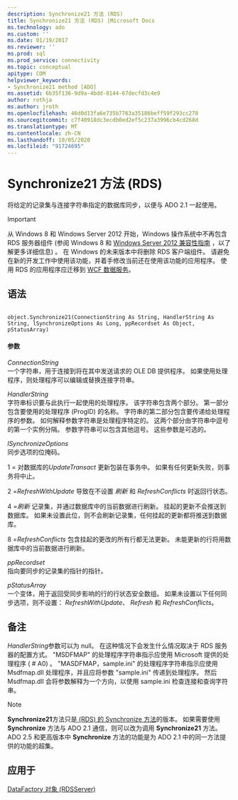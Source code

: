 ```yaml
---
description: Synchronize21 方法 (RDS)
title: Synchronize21 方法 (RDS) |Microsoft Docs
ms.technology: ado
ms.custom: ''
ms.date: 01/19/2017
ms.reviewer: ''
ms.prod: sql
ms.prod_service: connectivity
ms.topic: conceptual
apitype: COM
helpviewer_keywords:
- Synchronize21 method [ADO]
ms.assetid: 6b35f136-9d9a-4bdd-8144-67decfd3c4e9
author: rothja
ms.author: jroth
ms.openlocfilehash: 46d0d13fa6e735b7763a35186beff59f293cc278
ms.sourcegitcommit: c7f40918dc3ecdb0ed2ef5c237a3996cb4cd268d
ms.translationtype: MT
ms.contentlocale: zh-CN
ms.lasthandoff: 10/05/2020
ms.locfileid: "91724695"
---
```

# <a name="synchronize21-method-rds"></a>Synchronize21 方法 (RDS)
将给定的记录集与连接字符串指定的数据库同步，以便与 ADO 2.1 一起使用。  
  
> [!IMPORTANT]
>  从 Windows 8 和 Windows Server 2012 开始，Windows 操作系统中不再包含 RDS 服务器组件 (参阅 Windows 8 和 [Windows Server 2012 兼容性指南](https://www.microsoft.com/download/details.aspx?id=27416) ，以了解更多详细信息) 。 在 Windows 的未来版本中将删除 RDS 客户端组件。 请避免在新的开发工作中使用该功能，并着手修改当前还在使用该功能的应用程序。 使用 RDS 的应用程序应迁移到 [WCF 数据服务](/dotnet/framework/wcf/)。  
  
## <a name="syntax"></a>语法  
  
```  
  
object.Synchronize21(ConnectionString As String, HandlerString As String, lSynchronizeOptions As Long, ppRecordset As Object, pStatusArray)  
```  
  
#### <a name="parameters"></a>参数  
 *ConnectionString*  
 一个字符串，用于连接到将在其中发送请求的 OLE DB 提供程序。 如果使用处理程序，则处理程序可以编辑或替换连接字符串。  
  
 *HandlerString*  
 字符串标识要与此执行一起使用的处理程序。 该字符串包含两个部分。 第一部分包含要使用的处理程序 (ProgID) 的名称。 字符串的第二部分包含要传递给处理程序的参数。 如何解释参数字符串是处理程序特定的。 这两个部分由字符串中逗号的第一个实例分隔。 参数字符串可以包含其他逗号。 这些参数是可选的。  
  
 *lSynchronizeOptions*  
 同步选项的位掩码。  
  
 1 = 对数据库的*UpdateTransact* 更新包装在事务中。 如果有任何更新失败，则事务将中止。  
  
 2 =*RefreshWithUpdate* 导致在不设置 *刷新* 和 *RefreshConflicts* 时返回行状态。  
  
 4 =*刷新* 记录集，并通过数据库中的当前数据进行刷新。 挂起的更新不会推送到数据库。 如果未设置此位，则不会刷新记录集，任何挂起的更新都将推送到数据库。  
  
 8 =*RefreshConflicts* 包含挂起的更改的所有行都无法更新。 未能更新的行将用数据库中的当前数据进行刷新。  
  
 *ppRecordset*  
 指向要同步的记录集的指针的指针。  
  
 *pStatusArray*  
 一个变体，用于返回受同步影响的行的行状态安全数组。 如果未设置以下任何同步选项，则不设置： *RefreshWithUpdate*、 *Refresh* 和 *RefreshConflicts*。  
  
## <a name="remarks"></a>备注  
 *HandlerString*参数可以为 null。 在这种情况下会发生什么情况取决于 RDS 服务器的配置方式。 "MSDFMAP" 的处理程序字符串指示应使用 Microsoft 提供的处理程序 ( # A0) 。 "MASDFMAP，sample.ini" 的处理程序字符串指示应使用 Msdfmap.dll 处理程序，并且应将参数 "sample.ini" 传递到处理程序。 然后 Msdfmap.dll 会将参数解释为一个方向，以使用 sample.ini 检查连接和查询字符串。  
  
> [!NOTE]
>  **Synchronize21**方法只是[ (RDS) 的 Synchronize 方法](./synchronize-method-rds.md)的版本。 如果需要使用 **Synchronize** 方法与 ADO 2.1 通信，则可以改为调用 **Synchronize21** 方法。 ADO 2.5 和更高版本中 **Synchronize** 方法的功能是为 ADO 2.1 中的同一方法提供的功能的超集。  
  
## <a name="applies-to"></a>应用于  
 [DataFactory 对象 (RDSServer)](./datafactory-object-rdsserver.md)